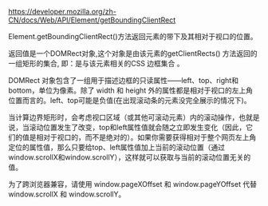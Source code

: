 https://developer.mozilla.org/zh-CN/docs/Web/API/Element/getBoundingClientRect

Element.getBoundingClientRect()方法返回元素的带下及其相对于视口的位置。

返回值是一个DOMRect对象,这个对象是由该元素的getClientRects() 方法返回的一组矩形的集合, 即：是与该元素相关的CSS 边框集合 。

DOMRect 对象包含了一组用于描述边框的只读属性——left、top、right和bottom，单位为像素。除了 width 和 height 外的属性都是相对于视口的左上角位置而言的。left、top可能是负值(在出现滚动条的元素没完全展示的情况下)。

当计算边界矩形时，会考虑视口区域（或其他可滚动元素）内的滚动操作，也就是说，当滚动位置发生了改变，top和left属性值就会随之立即发生变化（因此，它们的值是相对于视口的，而不是绝对的）。如果你需要获得相对于整个网页左上角定位的属性值，那么只要给top、left属性值加上当前的滚动位置（通过window.scrollX和window.scrollY），这样就可以获取与当前的滚动位置无关的值。

为了跨浏览器兼容，请使用 window.pageXOffset 和 window.pageYOffset 代替 window.scrollX 和 window.scrollY。



